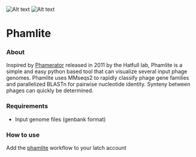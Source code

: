 ![Alt text](https://github.com/mjoh223/phamlite/blob/master/phamlite_logo.png)
![Alt text](https://github.com/mjoh223/phamlite/blob/master/phamlite_screenshot.png)

# Phamlite
### About
Inspired by [Phamerator](https://bmcbioinformatics.biomedcentral.com/articles/10.1186/1471-2105-12-395) released in 2011 by the Hatfull lab, Phamlite is a simple and easy python based tool that can visualize several input phage genomes. Phamlite uses MMseqs2 to rapidly classify phage gene families and parallelized BLASTn for pairwise nucleotide identity. Synteny between phages can quickly be determined.

### Requirements
- Input genome files (genbank format)

### How to use
Add the [phamlite](https://console.latch.bio/se/phamlite) workflow to your latch account
